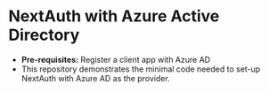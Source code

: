 # NextAuth with Azure Active Directory

- **Pre-requisites:** Register a client app with Azure AD
- This repository demonstrates the minimal code needed to set-up NextAuth with Azure AD as the provider.

